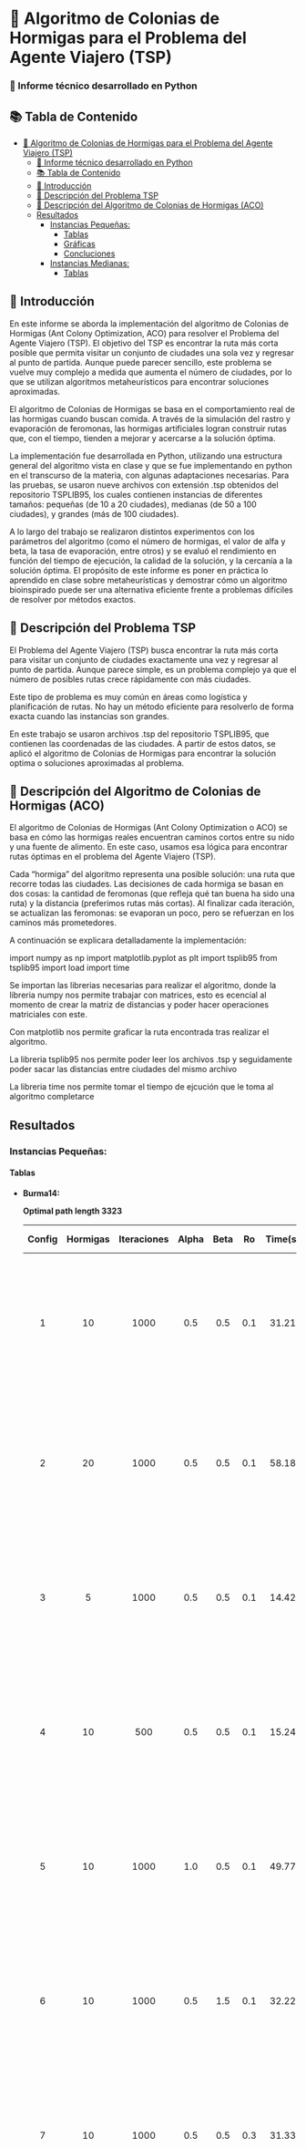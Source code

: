 # 🐜 Algoritmo de Colonias de Hormigas para el Problema del Agente Viajero (TSP)
### 📌 Informe técnico desarrollado en Python

## 📚 Tabla de Contenido
- [🐜 Algoritmo de Colonias de Hormigas para el Problema del Agente Viajero (TSP)](#-algoritmo-de-colonias-de-hormigas-para-el-problema-del-agente-viajero-tsp)
    - [📌 Informe técnico desarrollado en Python](#-informe-técnico-desarrollado-en-python)
  - [📚 Tabla de Contenido](#-tabla-de-contenido)
  - [📌 Introducción](#-introducción)
  - [🧭 Descripción del Problema TSP](#-descripción-del-problema-tsp)
  - [🐜 Descripción del Algoritmo de Colonias de Hormigas (ACO)](#-descripción-del-algoritmo-de-colonias-de-hormigas-aco)
  - [Resultados](#resultados)
    - [Instancias Pequeñas:](#instancias-pequeñas)
      - [Tablas](#tablas)
      - [Gráficas](#gráficas)
      - [Concluciones](#concluciones)
    - [Instancias Medianas:](#instancias-medianas)
      - [Tablas](#tablas-1)

## 📌 Introducción

En este informe se aborda la implementación del algoritmo de Colonias de Hormigas (Ant Colony Optimization, ACO) para resolver el Problema del Agente Viajero (TSP). El objetivo del TSP es encontrar la ruta más corta posible que permita visitar un conjunto de ciudades una sola vez y regresar al punto de partida. Aunque puede parecer sencillo, este problema se vuelve muy complejo a medida que aumenta el número de ciudades, por lo que se utilizan algoritmos metaheurísticos para encontrar soluciones aproximadas.

El algoritmo de Colonias de Hormigas se basa en el comportamiento real de las hormigas cuando buscan comida. A través de la simulación del rastro y evaporación de feromonas, las hormigas artificiales logran construir rutas que, con el tiempo, tienden a mejorar y acercarse a la solución óptima.

La implementación fue desarrollada en Python, utilizando una estructura general del algoritmo vista en clase y que se fue implementando en python en el transcurso de la materia, con algunas adaptaciones necesarias. Para las pruebas, se usaron nueve archivos con extensión .tsp obtenidos del repositorio TSPLIB95, los cuales contienen instancias de diferentes tamaños: pequeñas (de 10 a 20 ciudades), medianas (de 50 a 100 ciudades), y grandes (más de 100 ciudades).

A lo largo del trabajo se realizaron distintos experimentos con los parámetros del algoritmo (como el número de hormigas, el valor de alfa y beta, la tasa de evaporación, entre otros) y se evaluó el rendimiento en función del tiempo de ejecución, la calidad de la solución, y la cercanía a la solución óptima. El propósito de este informe es poner en práctica lo aprendido en clase sobre metaheurísticas y demostrar cómo un algoritmo bioinspirado puede ser una alternativa eficiente frente a problemas difíciles de resolver por métodos exactos.

## 🧭 Descripción del Problema TSP
El Problema del Agente Viajero (TSP) busca encontrar la ruta más corta para visitar un conjunto de ciudades exactamente una vez y regresar al punto de partida. Aunque parece simple, es un problema complejo ya que el número de posibles rutas crece rápidamente con más ciudades.

Este tipo de problema es muy común en áreas como logística y planificación de rutas. No hay un método eficiente para resolverlo de forma exacta cuando las instancias son grandes.

En este trabajo se usaron archivos .tsp del repositorio TSPLIB95, que contienen las coordenadas de las ciudades. A partir de estos datos, se aplicó el algoritmo de Colonias de Hormigas para encontrar la solución optima o soluciones aproximadas al problema.

## 🐜 Descripción del Algoritmo de Colonias de Hormigas (ACO)
El algoritmo de Colonias de Hormigas (Ant Colony Optimization o ACO) se basa en cómo las hormigas reales encuentran caminos cortos entre su nido y una fuente de alimento. En este caso, usamos esa lógica para encontrar rutas óptimas en el problema del Agente Viajero (TSP).

Cada “hormiga” del algoritmo representa una posible solución: una ruta que recorre todas las ciudades. Las decisiones de cada hormiga se basan en dos cosas: la cantidad de feromonas (que refleja qué tan buena ha sido una ruta) y la distancia (preferimos rutas más cortas). Al finalizar cada iteración, se actualizan las feromonas: se evaporan un poco, pero se refuerzan en los caminos más prometedores.

A continuación se explicara detalladamente la implementación:

import numpy as np
import matplotlib.pyplot as plt
import tsplib95
from tsplib95 import load
import time

Se importan las librerias necesarias para realizar el algoritmo, donde la libreria numpy nos permite trabajar con matrices, esto es ecencial al momento de crear la matriz de distancias y poder hacer operaciones matriciales con este.

Con matplotlib nos permite graficar la ruta encontrada tras realizar el algoritmo.

La libreria tsplib95 nos permite poder leer los archivos .tsp y seguidamente poder sacar las distancias entre ciudades del mismo archivo

La libreria time nos permite tomar el tiempo de ejcución que le toma al algoritmo completarce

## Resultados

### Instancias Pequeñas:

#### Tablas

- **Burma14:** 
  
  **Optimal path length 3323**
  
    Config|Hormigas|Iteraciones|Alpha |Beta | Ro  |Time(s)| Path        |Path Length | Gap (%)
    :----:|:------:|:---------:|:----:|:---:|:---:|:-----:|:-----------:|:----------:|:---:
    1     |10      | 1000      |0.5   |0.5  |0.1  |31.21  | [2, 13, 3, 4, 5, 11, 6, 12, 9, 8, 10, 0, 7, 1, 2]     | 3516   | 5.81
    2     |20      | 1000      |0.5   |0.5  |0.1  |58.18  | [3, 4, 11, 5, 6, 13, 12, 8, 10, 9, 0, 7, 1, 2, 3]     | 3644   | 9.66
    3     |5       | 1000      |0.5   |0.5  |0.1  |14.42  | [3, 4, 5, 11, 6, 1, 7, 0, 9, 8, 10, 12, 13, 2, 3]     | 3600   | 8.33
    4     |10      | 500       |0.5   |0.5  |0.1  |15.24  | [5, 11, 6, 7, 0, 10, 8, 9, 1, 12, 13, 2, 3, 4, 5]     | 3651   | 9.87
    5     |10      | 1000      |1.0   |0.5  |0.1  |49.77  | [7, 9, 8, 10, 12, 6, 11, 5, 4, 3, 2, 13, 1, 0, 7]     | 3336   | 0.39
    6     |10      | 1000      |0.5   |1.5  |0.1  |32.22  | [5, 11, 6, 12, 10, 8, 9, 7, 0, 1, 13, 2, 3, 4, 5]     | 3336   | 0.39
    7     |10      | 1000      |0.5   |0.5  |0.3  |31.33  | [10, 8, 7, 0, 1, 2, 13, 3, 4, 11, 5, 6, 12, 9, 10]    | 3534   | 6.35
    8     |50      | 2000      |1.0   |1.0  |0.5  |330.87 | [3, 4, 5, 11, 6, 12, 7, 10, 8, 9, 0, 1, 13, 2, 3]     | 3323   | 0
    9     |50      | 1000      |0.6   |1.0  |0.5  |182.14 | [12, 6, 11, 5, 4, 3, 2, 13, 1, 0, 9, 8, 10, 7, 12]    | 3323   | 0
    10    |20      | 1000      |0.6   |0.8  |0.6  |57.47  | [12, 6, 5, 11, 4, 3, 2, 13, 1, 0, 7, 9, 8, 10, 12]    | 3359   | 1.08

- **Ulysses16:**

  **Optimal path length 6859**

    Config|Hormigas|Iteraciones|Alpha |Beta  | Ro  |Time(s)| Path        |Path Length | Gap (%)
    :----:|:------:|:---------:|:----:|:---:|:---:|:------:|:-----------:|:----------:|:---:
    1     |20      | 2000      |1.0   |1.0  |0.2  |149.79  | [0, 7, 3, 1, 2, 15, 9, 8, 10, 4, 14, 5, 6, 11, 12, 13, 0]  |6859  |0
    2     |20      | 1000      |1.0   |1.0  |0.2  |63.87   | [9, 8, 10, 4, 14, 5, 6, 11, 12, 13, 0, 7, 3, 1, 2, 15, 9]  |6859  |0 
    3     |10      | 1000      |1.0   |1.0  |0.2  |30.72   | [11, 13, 12, 0, 7, 3, 1, 2, 15, 9, 8, 10, 4, 14, 5, 6, 11] |6865  |0.09 
    4     |10      | 1000      |0.6   |1.0  |0.2  |31.28   | [14, 5, 6, 11, 13, 12, 15, 0, 7, 3, 1, 2, 9, 8, 10, 4, 14] |6909  |0.73 
    5     |10      | 1000      |1.0   |0.6  |0.2  |33.16   | [0, 7, 3, 1, 2, 15, 11, 6, 5, 9, 8, 10, 4, 14, 13, 12, 0]  |6875  |0.23 
    6     |10      | 1000      |1.0   |0.6  |0.5  |31.04   | [0, 7, 3, 1, 2, 15, 11, 6, 5, 9, 8, 10, 4, 14, 13, 12, 0]  |6875  |0.23
    7     |20      | 1000      |0.6   |0.6  |0.1  |67.02   | [8, 9, 15, 0, 7, 3, 1, 2, 6, 5, 12, 11, 13, 14, 4, 10, 8]  |7209  |5.10 
    8     |20      | 1000      |0.6   |1.0  |0.1  |65.00   | [4, 14, 5, 6, 11, 13, 12, 0, 7, 3, 1, 2, 15, 9, 8, 10, 4]  |6865  |0.09 
    9     |20      | 1000      |0.6   |1.5  |0.1  |70.31   | [4, 14, 5, 6, 11, 13, 12, 15, 0, 7, 3, 1, 2, 9, 8, 10, 4]  |6909  |0.73 
    10    |20      | 500       |1.0   |1.0  |0.2  |32.34   | [2, 1, 3, 7, 0, 13, 12, 11, 6, 5, 14, 4, 10, 8, 9, 15, 2]  |6859  |0 
  
- **Ulysses22:**

  **Optimal path length 7013**

    Config|Hormigas|Iteraciones|Alpha |Beta  | Ro  |Time(s)| Path        |Path Length | Gap (%)
    :----:|:------:|:---------:|:----:|:---:|:---:|:------:|:-----------:|:---------:|:---:
    1     |20      | 2000      |1.0   |1.0  |0.2  |197.20  | [0, 7, 13, 12, 11, 6, 5, 14, 4, 10, 8, 9, 18, 20, 19, 15, 2, 1, 16, 3, 17, 21, 0]     |7063       |0.71
    2     |30      | 2000      |1.0   |1.0  |0.2  |284.98  | [3, 17, 21, 16, 1, 2, 20, 19, 18, 9, 8, 10, 4, 14, 5, 6, 11, 12, 13, 15, 0, 7, 3]   |7112       |1.41
    3     |20      | 2000      |0.6   |1.5  |0.4  |202.44  | [8, 9, 18, 20, 19, 2, 1, 16, 21, 17, 3, 7, 0, 15, 13, 12, 11, 6, 5, 14, 4, 10, 8]      |7129       |1.65
    4     |50      | 1000      |1.0   |1.5  |0.4  |233.67  | [3, 17, 21, 16, 1, 2, 15, 20, 19, 18, 9, 8, 10, 4, 14, 5, 6, 11, 12, 13, 7, 0, 3]   |7077       |0.91
    5     |50      | 1000      |1.0   |1.0  |0.2  |255.31  | [5, 6, 11, 12, 13, 15, 0, 7, 3, 17, 21, 16, 1, 2, 20, 19, 18, 9, 8, 10, 4, 14, 5]      |7112       |1.41
    6     |50      | 1000      |0.6   |1.0  |0.2  |232.61  | [14, 5, 6, 12, 13, 11, 2, 1, 16, 21, 3, 17, 7, 0, 15, 20, 19, 18, 9, 8, 10, 4, 14]     |7174       |2.29
    7     |50      | 2000      |0.6   |1.5  |0.2  |475.70  | [14, 5, 6, 13, 12, 11, 0, 7, 17, 3, 21, 16, 1, 2, 15, 20, 19, 18, 9, 8, 10, 4, 14]     |7043       |0.42
    8     |60      | 1000      |0.6   |1.5  |0.2  |318.33  | [5, 6, 11, 12, 13, 0, 7, 17, 3, 21, 16, 1, 2, 15, 19, 20, 18, 9, 8, 10, 4, 14, 5]      |7029       |0.23
    9     |60      | 1000      |1.0   |1.5 |0.3  |289.71   | [0, 7, 17, 3, 21, 16, 1, 2, 15, 11, 12, 13, 5, 6, 20, 19, 18, 9, 8, 10, 4, 14, 0]      |7097       |1.20
    10    |60      |1000       |1.5   |0.6  |0.3 |369.69   | [13, 12, 11, 15, 0, 7, 21, 17, 3, 16, 1, 2, 20, 19, 18, 9, 8, 10, 4, 14, 5, 6, 13]  |7113       |1.43

#### Gráficas
- **Burma14:** Mejor ruta encontrada en el problema Burma14
  
    ![Burma14](Graficas\Burma14-9.png)

- **Ulysses16:** Mejor ruta encontrada en el problema Ulysses16

    ![Ulysses16](Graficas\ulysses16-10.png)

- **Ulysses22:** Mejor ruta encontrada en el problema Ulysses22

    ![Ulysses22](Graficas\Ulysses22-8.png)

#### Concluciones

  - **Burma14:**

      Al observar la tabla correspondiente a las instancias del TSP "Burma14", se evidencia que la mejor solución se obtuvo en la configuración número 9. A continuación, se detallan las variables iniciales utilizadas en dicha configuración:

      *Número de hormigas: 50*

      *Número de iteraciones: 1000*

      *Alpha: 0.6*

      *Beta: 1.0*

      *Ro: 0.5*

      Con esta combinación de parámetros se encontró el camino óptimo con una longitud de 3323, que coincide con la mejor solución conocida para el problema. La ruta óptima identificada fue:

      [12, 6, 11, 5, 4, 3, 2, 13, 1, 0, 9, 8, 10, 7, 12]

      Este resultado se observa también en la gráfica correspondiente de Burma14. El tiempo registrado para encontrar esta solución fue de 182.14 segundos y se alcanzó un Gap de 0%, lo que confirma la efectividad y precisión de la configuración.

      Cabe destacar que la configuración número 8 de la tabla también logró alcanzar la solución óptima de 3323.
  
  - **Ulysses16:** 

      En la tabla correspondiente a la instancia Ulysses16, se pueden observar tres configuraciones diferentes que permitieron alcanzar la solución óptima del problema (6859). Estas configuraciones son la 1, 2 y 10; sin embargo, la que logró encontrar dicha solución en el menor tiempo (32.34 segundos) fue la configuración 10. A continuación, se detallan los valores de los parámetros utilizados en dicha configuración:

      *Número de hormigas: 20*

      *Número de iteraciones: 500*

      *Alpha: 1.0*

      *Beta: 1.0*

      *Ro: 0.2*

      Con esta combinación de parámetros, se encontró el recorrido óptimo con una longitud de 6859, el cual coincide con la mejor solución conocida para el problema. La ruta óptima identificada fue:

      [2, 1, 3, 7, 0, 13, 12, 11, 6, 5, 14, 4, 10, 8, 9, 15, 2]

      Este resultado también se refleja en la gráfica correspondiente a Ulysses16. El tiempo registrado para encontrar esta solución fue de 32.34 segundos, alcanzando un gap del 0%, lo que confirma la efectividad y precisión de esta configuración.

  - **Ulysses22:**

      Para la instancia Ulysses22, ninguna de las 10 configuraciones presentadas en la tabla correspondiente logró alcanzar la solución óptima del problema, la cual es 7013. Durante la prueba, se intentó variar los valores de las variables con el objetivo de acercarse a dicha solución, siendo la configuración 8 la que obtuvo el mejor resultado.

      A continuación, se detallan los valores de los parámetros utilizados en esta configuración:

      *Número de hormigas: 60*

      *Número de iteraciones: 1000*

      *Alpha: 0.6*

      *Beta: 1.5*

      *Ro: 0.2*

      Con esta combinación de parámetros, se encontró el recorrido más cercano a la solución óptima, con una longitud de 7029, lo que representa un gap de 0.23%, un valor bastante aceptable considerando que la mejor solución conocida es 7013. La ruta correspondiente a esta solución fue la siguiente:

      [5, 6, 11, 12, 13, 0, 7, 17, 3, 21, 16, 1, 2, 15, 19, 20, 18, 9, 8, 10, 4, 14, 5]

      Este resultado también se refleja en la gráfica correspondiente a Ulysses22. El tiempo registrado para encontrar esta solución fue de 318.33 segundos. Aunque no se logró alcanzar la solución óptima, se puede concluir que esta configuración permite obtener una solución muy cercana, demostrando un buen desempeño del algoritmo.

### Instancias Medianas:

#### Tablas

- **Berlin52:** 
  
  **Optimal path length 7542**
  
    Config| Hormigas | Iteraciones | Alpha | Beta | Ro  | Time(s) |  Path     | Path Length | Gap (%)
    :----:|:--------:|:-----------:|:-----:|:----:|:---:|:-------:|:---------:|:-----------:|:---:
    1     |     70   |    1000     |  1.0  | 1.0  | 0.5 | 186.97  | [40, 7, 44, 18, 2, 16, 20, 41, 6, 1, 29, 28, 49, 19, 22, 30, 17, 21, 0, 48, 31, 43, 15, 45, 36, 39, 38, 35, 34, 33, 37, 47, 23, 4, 14, 5, 3, 24, 11, 27, 26, 25, 46, 12, 13, 51, 10, 50, 32, 42, 9, 8, 40]        |    7997     |6.03 
    2     |    70    |    1000     |  0.6  | 1.0  | 0.4 | 189.38  | [40, 7, 18, 44, 31, 48, 38, 35, 34, 33, 0, 21, 30, 17, 22, 19, 49, 28, 25, 27, 26, 46, 13, 51, 12, 10, 50, 11, 24, 3, 5, 47, 23, 14, 37, 36, 4, 39, 43, 15, 29, 2, 16, 1, 6, 41, 20, 45, 42, 32, 9, 8, 40]    |    9829     |30.32 
    3     |    70    |    1000     |  1.0  | 1.5  | 0.5 | 192.07  | [7, 40, 18, 44, 31, 48, 0, 21, 30, 17, 2, 16, 20, 41, 6, 1, 29, 28, 49, 19, 22, 15, 45, 43, 33, 34, 35, 38, 39, 37, 36, 47, 23, 4, 14, 5, 3, 24, 11, 27, 26, 25, 46, 12, 13, 51, 10, 50, 32, 42, 9, 8, 7]         |    7676     |1.78 
    4     |    70    |    2000     |  1.0  | 1.5  | 0.2 | 387.95  | [22, 19, 49, 15, 45, 43, 33, 34, 35, 38, 39, 37, 36, 47, 23, 4, 14, 5, 3, 24, 11, 27, 26, 25, 46, 12, 13, 51, 10, 50, 32, 42, 9, 8, 7, 40, 18, 44, 31, 48, 0, 21, 30, 17, 2, 16, 20, 41, 6, 1, 29, 28, 22]      |    7662     |1.59 
    5     |    70    |    2000     |  1.5  | 1.5  | 0.1 | 380.43  | [22, 19, 49, 28, 15, 45, 43, 33, 34, 35, 38, 39, 37, 36, 47, 23, 4, 14, 5, 3, 24, 11, 27, 26, 25, 46, 12, 13, 51, 10, 50, 32, 42, 9, 8, 7, 40, 18, 44, 31, 48, 0, 21, 30, 17, 2, 16, 20, 29, 41, 6, 1, 22]        |    7755     |2.82 
    6     |    80    |    2000     |  1.5  | 1.5  | 0.2 | 497.502 | [45, 43, 33, 34, 35, 38, 39, 37, 36, 47, 23, 4, 14, 5, 3, 24, 11, 27, 26, 25, 46, 12, 13, 51, 10, 50, 32, 42, 9, 8, 7, 40, 18, 44, 31, 48, 0, 21, 30, 17, 2, 16, 20, 41, 6, 1, 29, 22, 19, 49, 15, 28, 45]      |    7679     |1.81 
    7     |    80    |    2000     |  1.0  | 1.0  | 0.2 | 490.30  | [35, 34, 33, 43, 15, 45, 36, 37, 39, 38, 47, 23, 4, 14, 5, 3, 24, 11, 27, 26, 25, 46, 12, 13, 51, 10, 50, 32, 42, 9, 8, 7, 40, 18, 44, 2, 16, 20, 41, 6, 1, 29, 28, 49, 19, 22, 30, 17, 21, 0, 48, 31, 35]  |    7798     | 
    8 |    20    |    1000     |  0.5  | 0.5  | 0.1 |  58.18  |   |  |
    9 |    20    |    1000     |  0.5  | 0.5  | 0.1 |  58.18  |   |  |
    10|    20    |    1000     |  0.5  | 0.5  | 0.1 |  58. 18 |   |  |
- **KroA100:** 
  
  **Optimal path length 21282**
  
    Config|Hormigas|Iteraciones|Alpha |Beta | Ro  |Time(s)| Path        |Path Length | Gap (%)
    :----:|:------:|:---------:|:----:|:---:|:---:|:-----:|:-----------:|:----------:|:---:
    1     |50      | 1000      |1.0   |1.0  |0.5  |3451.78 | [45, 28, 33, 82, 54, 6, 8, 50, 86, 56, 19, 11, 26, 85, 34, 61, 59, 76, 22, 97, 90, 44, 31, 10, 16, 14, 58, 73, 20, 71, 9, 83, 35, 37, 23, 17, 78, 52, 87, 15, 21, 93, 69, 65, 64, 3, 25, 96, 55, 79, 30, 88, 41, 7, 91, 0, 62, 5, 48, 89, 18, 74, 98, 46, 92, 27, 66, 57, 60, 24, 80, 68, 63, 39, 53, 1, 43, 49, 72, 67, 84, 38, 29, 95, 77, 51, 4, 36, 32, 75, 12, 94, 81, 47, 99, 70, 40, 13, 2, 42, 45]  |23912    |12.36 
    2     |20      | 1000      |0.5   |0.5  |0.1  |58.18  |      |    | 
    3     |20      | 1000      |0.5   |0.5  |0.1  |58.18  |      |    | 
    4     |20      | 1000      |0.5   |0.5  |0.1  |58.18  |      |    | 
    5     |20      | 1000      |0.5   |0.5  |0.1  |58.18  |      |    | 
    6     |20      | 1000      |0.5   |0.5  |0.1  |58.18  |      |    | 
    7     |20      | 1000      |0.5   |0.5  |0.1  |58.18  |      |    | 
    8     |20      | 1000      |0.5   |0.5  |0.1  |58.18  |      |    | 
    9     |20      | 1000      |0.5   |0.5  |0.1  |58.18  |      |    | 
    10    |20      | 1000      |0.5   |0.5  |0.1  |58.18  |      |    | 
